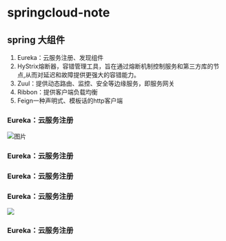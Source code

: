 # springcloud-note
## spring 大组件
1.  Eureka：云服务注册、发现组件
2.  HyStrix熔断器，容错管理工具，旨在通过熔断机制控制服务和第三方库的节点,从而对延迟和故障提供更强大的容错能力。
3.  Zuul：提供动态路由、监控、安全等边缘服务，即服务网关
4.  Ribbon：提供客户端负载均衡
5.  Feign一种声明式、模板话的http客户端

### Eureka：云服务注册
![][image-1]
### Eureka：云服务注册
### Eureka：云服务注册
### Eureka：云服务注册

![][image-2]



### Eureka：云服务注册

[image-1]:	https://image-static.segmentfault.com/255/594/2555949490-5714a6ed90a1e_articlex "图片"
[image-2]:	https://image-static.segmentfault.com/255/594/2555949490-5714a6ed90a1e_articlex